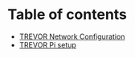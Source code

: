 # Table of contents

* [TREVOR Network Configuration](README.md)
* [TREVOR Pi setup](trevor-pi-setup.md)
